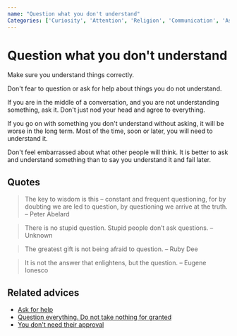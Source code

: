 ```yaml
---
name: "Question what you don't understand"
Categories: ['Curiosity', 'Attention', 'Religion', 'Communication', 'Asking', 'Knowledge', 'Comfort zone']
---
```

# Question what you don't understand

Make sure you understand things correctly.

Don't fear to question or ask for help about things you do not understand.

If you are in the middle of a conversation, and you are not understanding something, ask it. Don't just nod your head and agree to everything.

If you go on with something you don't understand without asking, it will be worse in the long term. Most of the time, soon or later, you will need to understand it.

Don't feel embarrassed about what other people will think. It is better to ask and understand something than to say you understand it and fail later.

## Quotes

> The key to wisdom is this – constant and frequent questioning, for by doubting we are led to question, by questioning we arrive at the truth. – Peter Abelard

> There is no stupid question. Stupid people don’t ask questions. – Unknown

> The greatest gift is not being afraid to question. – Ruby Dee

> It is not the answer that enlightens, but the question. – Eugene Ionesco

## Related advices

- [Ask for help](../Ask%20for%20help/index.md)
- [Question everything. Do not take nothing for granted](../Question%20everything.%20Do%20not%20take%20anything%20for%20granted/index.md)
- [You don't need their approval](../You%20don't%20need%20their%20approval/index.md)